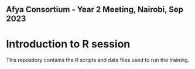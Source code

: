 ## Afya Consortium - Year 2 Meeting, Nairobi, Sep 2023
# Introduction to R session

This repository contains the R scripts and data files used to run the training.

